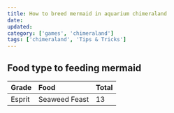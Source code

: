 ```yaml
---
title: How to breed mermaid in aquarium chimeraland
date:
updated:
category: ['games', 'chimeraland']
tags: ['chimeraland', 'Tips & Tricks']
---
```


## Food type to feeding mermaid

| Grade | Food | Total |
| :--- | :--- | :--- |
| Esprit | Seaweed Feast | 13 |